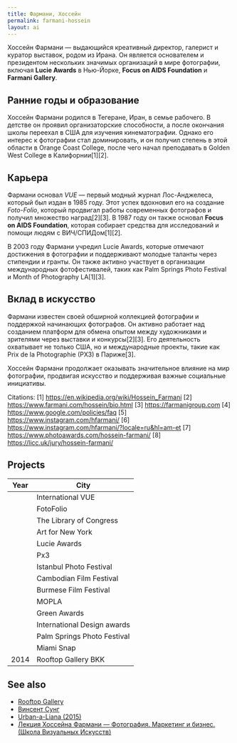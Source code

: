 ```yaml
---
title: Фармани, Хоссейн
permalink: farmani-hossein
layout: ai
---
```


Хоссейн Фармани — выдающийся креативный директор, галерист и куратор выставок, родом из Ирана. Он является основателем и президентом нескольких значимых организаций в мире фотографии, включая **Lucie Awards** в Нью-Йорке, **Focus on AIDS Foundation** и **Farmani Gallery**.

## Ранние годы и образование
Хоссейн Фармани родился в Тегеране, Иран, в семье рабочего. В детстве он проявил организаторские способности, а после окончания школы переехал в США для изучения кинематографии. Однако его интерес к фотографии стал доминировать, и он получил степень в этой области в Orange Coast College, после чего начал преподавать в Golden West College в Калифорнии[1][2].

## Карьера
Фармани основал *VUE* — первый модный журнал Лос-Анджелеса, который был издан в 1985 году. Этот успех вдохновил его на создание *Foto-Folio*, который продвигал работы современных фотографов и получил множество наград[2][3]. В 1987 году он также основал **Focus on AIDS Foundation**, которая собирает средства для исследований и помощи людям с ВИЧ/СПИДом[1][2].

В 2003 году Фармани учредил Lucie Awards, которые отмечают достижения в фотографии и поддерживают молодые таланты через стипендии и гранты. Он также активно участвует в организации международных фотофестивалей, таких как Palm Springs Photo Festival и Month of Photography LA[1][3].

## Вклад в искусство
Фармани известен своей обширной коллекцией фотографии и поддержкой начинающих фотографов. Он активно работает над созданием платформ для обмена опытом между художниками и зрителями через выставки и конкурсы[2][3]. Его деятельность охватывает не только США, но и международные проекты, такие как Prix de la Photographie (PX3) в Париже[3].

Хоссейн Фармани продолжает оказывать значительное влияние на мир фотографии, продвигая искусство и поддерживая важные социальные инициативы.

Citations:
[1] https://en.wikipedia.org/wiki/Hossein_Farmani
[2] https://www.farmani.com/hossein/bio.html
[3] https://farmanigroup.com
[4] https://www.google.com/policies/faq
[5] https://www.instagram.com/hfarmani/
[6] https://www.instagram.com/hfarmani/?locale=ru&hl=am-et
[7] https://www.photoawards.com/hossein-farmani/
[8] https://licc.uk/jury/hossein-farmani/

## Projects

|Year|City|
|-|-|
||International VUE|
||FotoFolio|
||The Library of Congress|
||Art for New York|
||Lucie Awards|
||Px3|
||Istanbul Photo Festival|
||Cambodian Film Festival|
||Burmese Film Festival|
||MOPLA|
||Green Awards|
||International Design awards|
||Palm Springs Photo Festival|
||Miami Snap|
|2014|Rooftop Gallery BKK|

## See also

+ [Rooftop Gallery](rooftop-gallery)
+ [Винсент Сунг](sung-vinsent)
+ [Urban-a-Liana (2015)](urban-a-liana-2015)
+ [Лекция Хоссейна Фармани — Фотография. Маркетинг и бизнес. (Школа Визуальных Искусств)](http://example.net/article)

